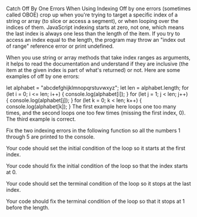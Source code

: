 Catch Off By One Errors When Using Indexing
Off by one errors (sometimes called OBOE) crop up when you're trying to target a specific index of a string or array (to slice or access a segment), or when looping over the indices of them. JavaScript indexing starts at zero, not one, which means the last index is always one less than the length of the item. If you try to access an index equal to the length, the program may throw an "index out of range" reference error or print undefined.

When you use string or array methods that take index ranges as arguments, it helps to read the documentation and understand if they are inclusive (the item at the given index is part of what's returned) or not. Here are some examples of off by one errors:

let alphabet = "abcdefghijklmnopqrstuvwxyz";
let len = alphabet.length;
for (let i = 0; i <= len; i++) {
  console.log(alphabet[i]);
}
for (let j = 1; j < len; j++) {
  console.log(alphabet[j]);
}
for (let k = 0; k < len; k++) {
  console.log(alphabet[k]);
}
The first example here loops one too many times, and the second loops one too few times (missing the first index, 0). The third example is correct.

Fix the two indexing errors in the following function so all the numbers 1 through 5 are printed to the console.

Your code should set the initial condition of the loop so it starts at the first index.

Your code should fix the initial condition of the loop so that the index starts at 0.

Your code should set the terminal condition of the loop so it stops at the last index.

Your code should fix the terminal condition of the loop so that it stops at 1 before the length.